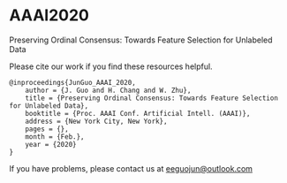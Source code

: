 # AAAI2020
Preserving Ordinal Consensus: Towards Feature Selection for Unlabeled Data


Please cite our work if you find these resources helpful.

    @inproceedings{JunGuo_AAAI_2020,
        author = {J. Guo and H. Chang and W. Zhu},
        title = {Preserving Ordinal Consensus: Towards Feature Selection for Unlabeled Data},
        booktitle = {Proc. AAAI Conf. Artificial Intell. (AAAI)},  
        address = {New York City, New York},  
        pages = {}, 
        month = {Feb.},
        year = {2020}
    }

If you have problems, please contact us at eeguojun@outlook.com
